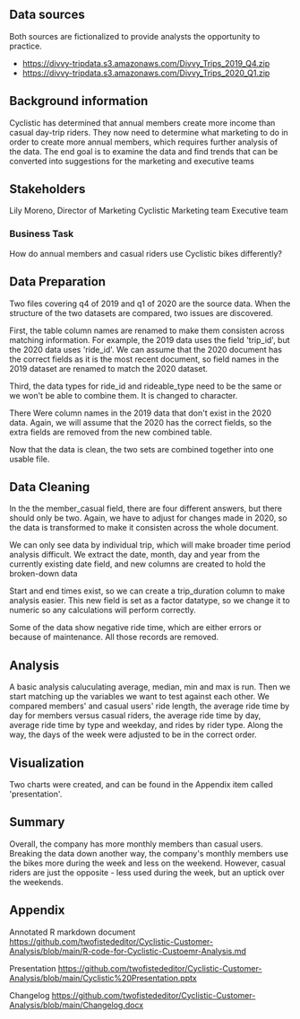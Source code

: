 ## Data sources
Both sources are fictionalized to provide analysts the opportunity to practice.

* https://divvy-tripdata.s3.amazonaws.com/Divvy_Trips_2019_Q4.zip
* https://divvy-tripdata.s3.amazonaws.com/Divvy_Trips_2020_Q1.zip

## Background information
Cyclistic has determined that annual members create more income than casual day-trip riders. They now need to determine what marketing to do in order to create more annual members, which requires further analysis of the data. The end goal is to examine the data and find trends that can be converted into suggestions for the marketing and executive teams

## Stakeholders
Lily Moreno, Director of Marketing
Cyclistic
Marketing team
Executive team

### Business Task
How do annual members and casual riders use Cyclistic bikes differently?

## Data Preparation
Two files covering q4 of 2019 and q1 of 2020 are the source data. When the structure of the two datasets are compared, two issues are discovered.

First, the table column names are renamed to make them consisten across matching information. For example, the 2019 data uses the field 'trip_id', but the 2020 data uses 'ride_id'. We can assume that the 2020 document has the correct fields as it is the most recent document, so field names in the 2019 dataset are renamed to match the 2020 dataset.

Third, the data types for ride_id and rideable_type need to be the same or we won't be able to combine them. It is changed to character.

There Were column names in the 2019 data that don't exist in the 2020 data. Again, we will assume that the 2020 has the correct fields, so the extra fields are removed from the new combined table.

Now that the data is clean, the two sets are combined together into one usable file.

## Data Cleaning
In the the member_casual field, there are four different answers, but there should only be two. Again, we have to adjust for changes made in 2020, so the data is transformed to make it consisten across the whole document.

We can only see data by individual trip, which will make broader time period analysis difficult. We extract the date, month, day and year from the currently existing date field, and new columns are created to hold the broken-down data

Start and end times exist, so we can create a trip_duration column to make analysis easier. This new field is set as a factor datatype, so we change it to numeric so any calculations will perform correctly.

Some of the data show negative ride time, which are either errors or because of maintenance. All those records are removed.

## Analysis
A basic analysis caluculating average, median, min and max is run. Then we start matching up the variables we want to test against each other.
We compared members' and casual users' ride length, the average ride time by day for members versus casual riders, the average ride time by day, average ride time by type and weekday, and rides by rider type. Along the way, the days of the week were adjusted to be in the correct order.

## Visualization
Two charts were created, and can be found in the Appendix item called 'presentation'.

## Summary
Overall, the company has more monthly members than casual users. Breaking the data down another way, the company's monthly members use the bikes more during the week and less on the weekend. However, casual riders are just the opposite - less used during the week, but an uptick over the weekends.

## Appendix
Annotated R markdown document https://github.com/twofistededitor/Cyclistic-Customer-Analysis/blob/main/R-code-for-Cyclistic-Custoemr-Analysis.md

Presentation https://github.com/twofistededitor/Cyclistic-Customer-Analysis/blob/main/Cyclistic%20Presentation.pptx

Changelog https://github.com/twofistededitor/Cyclistic-Customer-Analysis/blob/main/Changelog.docx
